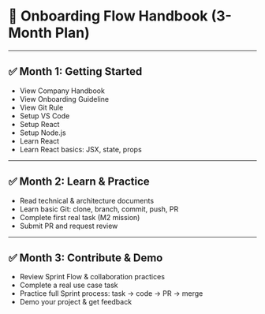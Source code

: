 # 🧭 Onboarding Flow Handbook (3-Month Plan)

---

## ✅ Month 1: Getting Started

- View Company Handbook
- View Onboarding Guideline
- View Git Rule
- Setup VS Code
- Setup React
- Setup Node.js
- Learn React
- Learn React basics: JSX, state, props

---

## ✅ Month 2: Learn & Practice

- Read technical & architecture documents
- Learn basic Git: clone, branch, commit, push, PR
- Complete first real task (M2 mission)
- Submit PR and request review

---

## ✅ Month 3: Contribute & Demo

- Review Sprint Flow & collaboration practices
- Complete a real use case task
- Practice full Sprint process: task → code → PR → merge
- Demo your project & get feedback
